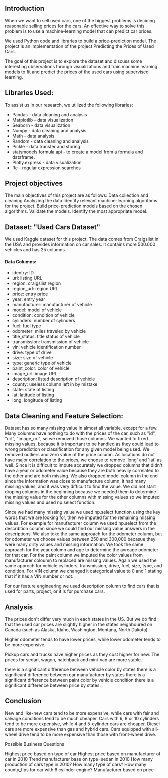 ## Introduction

When we want to sell used cars, one of the biggest problems is deciding reasonable selling prices for the cars. An effective way to solve this problem is to use a machine-learning model that can predict car prices.

We used Python code and libraries to build a price-prediction model. The project is an implementation of the project Predicting the Prices of Used Cars.

The goal of this project is to explore the dataset and discuss some interesting observations through visualizations and train machine learning models to fit and predict the prices of the used cars using supervised learning.


## Libraries Used:

To assist us in our research, we utilized the following libraries:

- Pandas - data cleaning and analysis
- Matplotlib - data visualization
- Seaborn - data visualization
- Numpy - data cleaning and analysis
- Math - data analysis
- Random - data cleaning and analysis
- Pickle - data transfer and storing
- statsmodels.formula.api - to create a model from a formula and dataframe.  
- Plotly.express - data visualization
- Re - regular expression searches


## Project objectives

The main objectives of this project are as follows:
Data collection and cleaning
Analyzing the data
Identify relevant machine-learning algorithms for the project.
Build price-prediction models based on the chosen algorithms.
Validate the models.
Identify the most appropriate model.

## Dataset: "Used Cars Dataset"

We used Kaggle dataset for this project. The data comes from Craigslist in the USA and provides information on car sales. It contains more 500.000 vehicles and has 25 columns.

#### Data Columns:

- identry: ID
- url: listing URL
- region: craigslist region
- region_url: region URL
- price: entry price
- year: entry year
- manufacturer: manufacturer of vehicle
- model: model of vehicle
- condition: condition of vehicle
- cylinders: number of cylinders
- fuel: fuel type
- odometer: miles traveled by vehicle
- title_status: title status of vehicle
- transmission: transmission of vehicle
- vin: vehicle identification number
- drive: type of drive
- size: size of vehicle
- type: generic type of vehicle
- paint_color: color of vehicle
- image_url: image URL
- description: listed description of vehicle
- county: useless column left in by mistake
- state: state of listing
- lat: latitude of listing
- long: longitude of listing

## Data Cleaning and Feature Selection:

Dataset has so many missing value in almost all variable, except for a few. Many columns have nothing to do with the prices of the car, such as "id", "url", "image_url", se we removed those columns. We wanted to fixed missing values, because it is important to be handled as they could lead to wrong prediction or classification for any given model being used. We removed outliers and zero value of the price column. As locations do not have major correlation to the prices, we choose to remove 'long' and 'lat' as well. Since it is difficult to impute accurately we dropped columns that didn't have a year or odometer value because they are both heavily correlated to the other and are both missing. We also dropped model column in the end since the information was close to manufacture column, it had many missing values, and it was very difficult to find the value. We did not start droping columns in the beginning because we needed them to determine the missing value for the other columns with missing values so we imputed missing values and used np.select function.  

Since we had many missing value we used np.select function using the key words that we are looking for, then we imputed for the remaining missing values. For example for manufacturer column we used np.select from the describtion column since we could find our missing value answers in the descriptions. We also toke the same approach for the odometer column, but for odometer we choose values between 250 and 300,000 becasue they were many dirty values and missing information. We took the same approach for the year column and age to determine the avreage odometer for that car. For the paint column we imputed the color values from manufacturer coloumn to replaced are missing values. Again we used the same approch for vehicle cylinders, transmission, drive, fuel, size, type, and condition. For VIN column we changed it categorical value to 0 and 1 stating that if it has a VIN number or not.

For our feature engineering we used description column to find cars that is used for parts, project, or it is for purchase cars. 

## Analysis

The prices don't differ very much in each states in the US. But we do find that the used car prices are slightly higher in the states neighboured on Canada (such as Alaska, Idaho, Washington, Montana, North Dakota). 

Higher odometer tends to have lower prices, while lower odometer tends to be more expensive. 

Pickup cars and trucks have higher prices as they cost higher for new. The prices for sedan, wagon, hatchback and mini-van are more stable.

there is a significant difference between vehicle color by states
there is a significant difference between car manufacturer by states
there is a significant difference between paint color by vehicle condition
there is a significant difference between price by states.



## Conclusion

New and like-new cars tend to be more expensive, while cars with fair and salvage conditions tend to be much cheaper. Cars with 6, 8 or 10 cylinders tend to be more expensive, while 4 and 5-cylinder cars are cheaper. Diesel cars are more expensive than gas and hybrid cars. Cars equipped with all-wheel drive tend to be more expensive than those with front-wheel drive.

Possible Business Questions

Highest price based on type of car
Highest price based on manufacturer of car in 2010
Trend manufacturer base on type=sedan in 2010
How many production of cars type in 2010?
How many type of cars?
How many county_fips for car with 6 cylinder engine?
Manufacturer based on price
